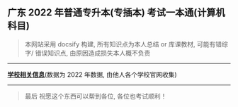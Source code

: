 ## 广东 2022 年普通专升本(专插本) 考试一本通(计算机科目)

> 本网站采用 docsify 构建, 所有知识点为本人总结 or 库课教材, 可能有错综字/ 错误知识点, 由原因造成损失本人概不负责

---

**[学校相关信息](https://github.com/waite0603/GD_Junior_To_Undergraduate/blob/main/School.md)**(数据为 2022 年数据, 由他人各个学校官网收集)

---

> 最后 祝愿这个东西可以帮到各位, 各位也考试顺利！
